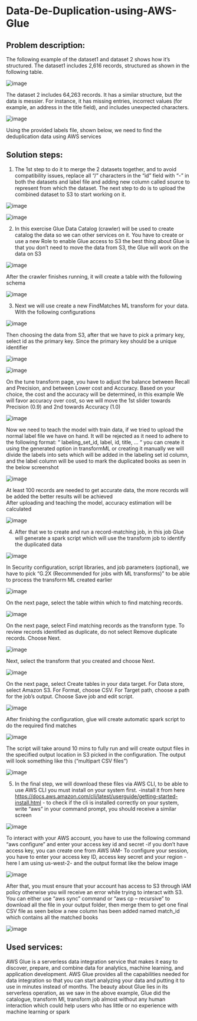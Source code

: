 # Data-De-Duplication-using-AWS-Glue


## Problem description:

The following example of the dataset1 and dataset 2 shows how it’s structured. The dataset1 includes 2,616 records, structured as shown in the following table.

![image](https://user-images.githubusercontent.com/22025520/150676041-7ffd1121-48aa-4435-a1c9-a303f591b0ef.png)

The dataset 2 includes 64,263 records. It has a similar structure, but the data is messier. For instance, it has missing entries, incorrect values (for example, an address in the title field), and includes unexpected characters.

![image](https://user-images.githubusercontent.com/22025520/150676046-0bbd023b-48e1-452e-987c-e3296add2fd2.png)

Using the provided labels file, shown below, we need to find the deduplication data using AWS services

## Solution steps:

1)	The 1st step to do it to merge the 2 datasets together, and to avoid compatibility issues, replace all “/” characters in the “id” field with “-” in both the datasets and label file and adding new column called source to represent from which the dataset. The next step to do is to upload the combined dataset to S3 to start working on it.

![image](https://user-images.githubusercontent.com/22025520/150676071-10779e78-6a27-408a-8246-352d8b6a150a.png)

![image](https://user-images.githubusercontent.com/22025520/150676073-cabe0542-2176-49e9-b740-6317d2d4fddf.png)

2)	In this exercise Glue Data Catalog (crawler) will be used to create catalog the data so we can other services on it. You have to create or use a new Role to enable Glue access to S3
the best thing about Glue is that you don’t need to move the data from S3, the Glue will work on the data on S3

![image](https://user-images.githubusercontent.com/22025520/150676076-a4aa7c3d-b6dc-4f5b-8bba-4667aa1fdbe9.png)

After the crawler finishes running, it will create a table with the following schema 	

![image](https://user-images.githubusercontent.com/22025520/150676085-6f7c9284-83ce-4f52-bdad-044a661f3e9e.png)

3)	Next we will use create a new FindMatches ML transform for your data. With the following configurations

![image](https://user-images.githubusercontent.com/22025520/150676088-73d4a3d8-f79d-4aaf-8ab3-dfab7a3635e1.png)

Then choosing the data from S3, after that we have to pick a primary key, select id as the primary key. Since the primary key should be a unique identifier

![image](https://user-images.githubusercontent.com/22025520/150676100-df413c22-1c28-4001-8405-a534afb8b1d9.png)

![image](https://user-images.githubusercontent.com/22025520/150676102-3da83eda-bc0a-4b18-9972-e752dcbf90dd.png)

On the tune transform page, you have to adjust the balance between Recall and Precision, and between Lower cost and Accuracy.
Based on your choice, the cost and the accuracy will be determined, in this example We will favor accuracy over cost, so we will move the 1st  slider towards Precision (0.9) and 2nd towards Accuracy (1.0)

![image](https://user-images.githubusercontent.com/22025520/150676105-663a9e26-2956-4aac-9885-ac9e716f3ac8.png)

Now we need to teach the model with train data, if we tried to upload the normal label file we have on hand. It will be rejected as it need to adhere to the following format:
“ labeling_set_id, label, id, title, ... “
you can create it using the generated option in transformML or creating it manually
we will divide the labels into sets which will be added in the labeling set id column, and the label column will be used to mark the duplicated books as seen in the below screenshot

![image](https://user-images.githubusercontent.com/22025520/150676108-cc2bfac3-d2ee-428f-bbaf-2ac7ca8f0b54.png)

At least 100 records are needed to get accurate data, the more records will be added the better results will be achieved  
After uploading and teaching the model, accuracy estimation will be calculated 

![image](https://user-images.githubusercontent.com/22025520/150676116-59eb8f95-f154-4409-b7dc-6a473bf4bf53.png)

4)	After that we to create and run a record-matching job, in this job Glue will generate a spark script which will use the transform job to identify the duplicated data

![image](https://user-images.githubusercontent.com/22025520/150676133-a9ed6a02-5516-4b4d-b5ef-e594c8e1cccf.png)

In Security configuration, script libraries, and job parameters (optional), we have to pick “G.2X (Recommended for jobs with ML transforms)” to be able to process the transform ML created earlier

![image](https://user-images.githubusercontent.com/22025520/150676141-247f93bc-1b74-485a-b8cb-5dde566c8275.png)

On the next page, select the table within which to find matching records.

![image](https://user-images.githubusercontent.com/22025520/150676145-a15d3d7b-1b4c-43d0-b6ba-c6299c6977c7.png)

On the next page, select Find matching records as the transform type. To review records identified as duplicate, do not select Remove duplicate records. Choose Next.

![image](https://user-images.githubusercontent.com/22025520/150676150-8de35efd-e68f-4d2f-9ac2-16eb1181625e.png)

Next, select the transform that you created and choose Next.

![image](https://user-images.githubusercontent.com/22025520/150676156-eaf4fe17-e480-4198-b13c-1ce5d35e6011.png)

On the next page, select Create tables in your data target. For Data store, select Amazon S3. For Format, choose CSV. For Target path, choose a path for the job’s output. Choose Save job and edit script.

![image](https://user-images.githubusercontent.com/22025520/150676162-96339e4a-8101-4955-a311-f3dcfe38e19c.png)

After finishing the configuration, glue will create automatic spark script to do the required find matches

![image](https://user-images.githubusercontent.com/22025520/150676169-42caf120-cfee-4949-acd0-f4b23f2f7708.png)

The script will take around 10 mins to fully run and will create output files in the specified output location in S3 picked in the configuration.
The output will look something like this (“multipart CSV files”)

![image](https://user-images.githubusercontent.com/22025520/150676179-660b4f2b-d5bf-4ea5-8f14-08677add1dcd.png)

5)	In the final step, we will download these files via AWS CLI, to be able to use AWS CLI you must install on your system first. -install it from here https://docs.aws.amazon.com/cli/latest/userguide/getting-started-install.html -
to check if the cli is installed correctly on your system, write “aws” in your command prompt, you should receive a similar screen 

![image](https://user-images.githubusercontent.com/22025520/150676190-54d7ff7e-a7bf-4de4-8da6-42cbb8e788fa.png)

To interact with your AWS account, you have to use the following command “aws configure” and enter your access key id and secret -if you don’t have access key, you can create one from AWS IAM-
To configure your session, you have to enter your access key ID, access key secret and your region -here I am using us-west-2- and the output format like the below image

![image](https://user-images.githubusercontent.com/22025520/150676193-00dfcc7b-6ecb-44e4-baf2-5f2338748515.png)

After that, you must ensure that your account has access to S3 through IAM policy otherwise you will receive an error while trying to interact with S3.
You can either use “aws sync” command or “aws cp – recursive” to download all the file in your output folder, then merge them to get one final CSV file as seen below a new column has been added named match_id which contains all the matched books

![image](https://user-images.githubusercontent.com/22025520/150676210-aeca928b-6d19-437a-8c1b-d0ce0415d72c.png)


## Used services:

AWS Glue is a serverless data integration service that makes it easy to discover, prepare, and combine data for analytics, machine learning, and application development. AWS Glue provides all the capabilities needed for data integration so that you can start analyzing your data and putting it to use in minutes instead of months.
The beauty about Glue lies in its serverless operation, as we saw in the above example, Glue did the catalogue, transform Ml, transform job almost without any human interaction which could help users who has little or no experience with machine learning or spark 












